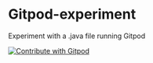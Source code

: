 # Gitpod-experiment
Experiment with a .java file running Gitpod


<a href="https://github.com/Dcode78/Gitpod-experiment>">
  <img
    src="https://img.shields.io/badge/Contribute%20with-Gitpod-908a85?logo=gitpod"
    alt="Contribute with Gitpod"
  />
</a>
